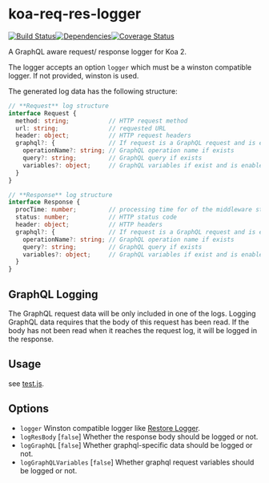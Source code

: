 # koa-req-res-logger

<img src="http://img.shields.io/npm/v/%40restorecommerce%2Fkoa%2Dreq%2Dres%2Dlogger.svg?style=flat-square" alt="">[![Build Status][build]](https://travis-ci.org/restorecommerce/koa-req-res-logger?branch=master)[![Dependencies][depend]](https://david-dm.org/restorecommerce/koa-req-res-logger)[![Coverage Status][cover]](https://coveralls.io/github/restorecommerce/koa-req-res-logger?branch=master)

[version]: http://img.shields.io/npm/v/%40restorecommerce%2Fkoa%2Dreq%2Dres%2Dlogger.svg?style=flat-square
[build]: http://img.shields.io/travis/restorecommerce/koa-req-res-logger/master.svg?style=flat-square
[depend]: https://img.shields.io/david/restorecommerce/koa-req-res-logger.svg?style=flat-square
[cover]: http://img.shields.io/coveralls/restorecommerce/koa-req-res-logger/master.svg?style=flat-square

A GraphQL aware request/ response logger for Koa 2.

The logger accepts an option `logger` which must be a winston compatible logger.
If not provided, winston is used.

The generated log data has the following structure:

```ts
// **Request** log structure
interface Request {
  method: string;           // HTTP request method
  url: string;              // requested URL
  header: object;           // HTTP request headers
  graphql?: {               // If request is a GraphQL request and is enabled in options
    operationName?: string; // GraphQL operation name if exists
    query?: string;         // GraphQL query if exists
    variables?: object;     // GraphQL variables if exist and is enabled in options
  }
}

// **Response** log structure
interface Response {
  procTime: number;         // processing time for of the middleware stack
  status: number;           // HTTP status code
  header: object;           // HTTP headers
  graphql?: {               // If request is a GraphQL request and is enabled in options
    operationName?: string; // GraphQL operation name if exists
    query?: string;         // GraphQL query if exists
    variables?: object;     // GraphQL variables if exist and is enabled in options
  }
}
```

## GraphQL Logging

The GraphQL request data will be only included in one of the logs.
Logging GraphQL data requires that the body of this request has been read.
If the body has not been read when it reaches the request log, it will be logged in the response.

## Usage

see [test.js](test/test.js).

## Options

- `logger` Winston compatible logger like [Restore Logger](https://github.com/restorecommerce/logger).
- `logResBody` [`false`] Whether the response body should be logged or not.
- `logGraphQL` [`false`] Whether graphql-specific data should be logged or not.
- `logGraphQLVariables` [`false`] Whether graphql request variables should be logged or not.
